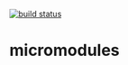 
[![build status][travis-img]][travis]



# micromodules

[travis]: https://travis-ci.org/milosdjakonovic/micromodules
[travis-img]: https://travis-ci.org/milosdjakonovic/micromodules.svg?branch=master